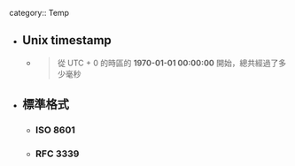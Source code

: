 category:: Temp

- ## Unix timestamp
	- > 從 UTC + 0 的時區的 **1970-01-01 00:00:00** 開始，總共經過了多少毫秒
- ## 標準格式
	- ### ISO 8601
	- ### RFC 3339